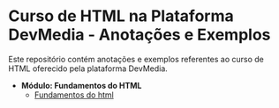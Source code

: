 # Curso de HTML na Plataforma DevMedia - Anotações e Exemplos

Este repositório contém anotações e exemplos referentes ao curso de HTML oferecido pela plataforma DevMedia.

- **Módulo: Fundamentos do HTML**
  - [Fundamentos do html](https://github.com/RenatoLinard/html_DevMedia/blob/main/Fundamentos%20do%20html.md)
